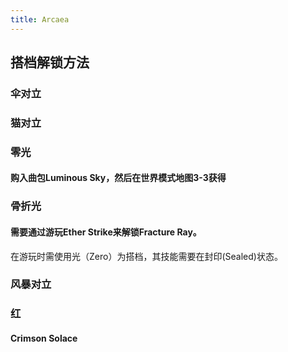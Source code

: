 ```yaml
---
title: Arcaea
---
```


## 搭档解锁方法
### 伞对立
### 猫对立
### 零光
#### 购入曲包Luminous Sky，然后在世界模式地图3-3获得
### 骨折光
#### 需要通过游玩Ether Strike来解锁Fracture Ray。
在游玩时需使用光（Zero）为搭档，其技能需要在封印(Sealed)状态。
### 风暴对立
### 红
#### Crimson Solace
